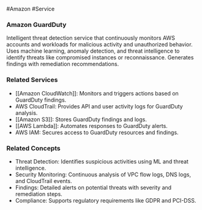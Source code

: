 #Amazon #Service 
### Amazon GuardDuty

Intelligent threat detection service that continuously monitors AWS accounts and workloads for malicious activity and unauthorized behavior. Uses machine learning, anomaly detection, and threat intelligence to identify threats like compromised instances or reconnaissance. Generates findings with remediation recommendations.

### Related Services

- [[Amazon CloudWatch]]: Monitors and triggers actions based on GuardDuty findings.
- AWS CloudTrail: Provides API and user activity logs for GuardDuty analysis.
- [[Amazon S3]]: Stores GuardDuty findings and logs.
- [[AWS Lambda]]: Automates responses to GuardDuty alerts.
- AWS IAM: Secures access to GuardDuty resources and findings.

### Related Concepts

- Threat Detection: Identifies suspicious activities using ML and threat intelligence.
- Security Monitoring: Continuous analysis of VPC flow logs, DNS logs, and CloudTrail events.
- Findings: Detailed alerts on potential threats with severity and remediation steps.
- Compliance: Supports regulatory requirements like GDPR and PCI-DSS.